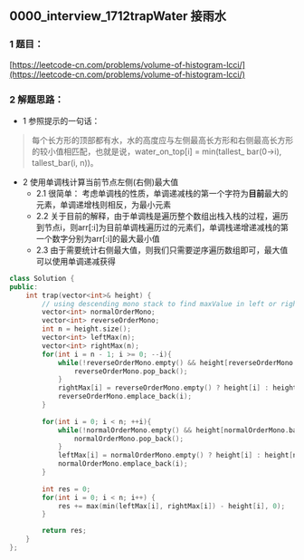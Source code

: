 ## 0000_interview_1712trapWater 接雨水

### 1 题目：
[https://leetcode-cn.com/problems/volume-of-histogram-lcci/](https://leetcode-cn.com/problems/volume-of-histogram-lcci/)

### 2 解题思路：
- 1 参照提示的一句话：
> 每个长方形的顶部都有水，水的高度应与左侧最高长方形和右侧最高长方形的较小值相匹配，也就是说，water_on_top[i] = min(tallest_ bar(0->i), tallest_bar(i, n))。
- 2 使用单调栈计算当前节点左侧(右侧)最大值
  - 2.1 很简单： 考虑单调栈的性质，单调递减栈的第一个字符为**目前**最大的元素，单调递增栈则相反，为最小元素
  - 2.2 关于目前的解释，由于单调栈是遍历整个数组出栈入栈的过程，遍历到节点i，则arr[:i]为目前单调栈遍历过的元素们，单调栈递增递减栈的第一个数字分别为arr[:i]的最大最小值
  - 2.3 由于需要统计右侧最大值，则我们只需要逆序遍历数组即可，最大值可以使用单调递减获得

```cpp
class Solution {
public:
    int trap(vector<int>& height) {
        // using descending mono stack to find maxValue in left or right
        vector<int> normalOrderMono;
        vector<int> reverseOrderMono;
        int n = height.size();
        vector<int> leftMax(n);
        vector<int> rightMax(n);
        for(int i = n - 1; i >= 0; --i){
            while(!reverseOrderMono.empty() && height[reverseOrderMono.back()] <= height[i]) {
                reverseOrderMono.pop_back();
            }
            rightMax[i] = reverseOrderMono.empty() ? height[i] : height[reverseOrderMono[0]];
            reverseOrderMono.emplace_back(i);
        }
        
        for(int i = 0; i < n; ++i){
            while(!normalOrderMono.empty() && height[normalOrderMono.back()] <= height[i]) {
                normalOrderMono.pop_back();
            }
            leftMax[i] = normalOrderMono.empty() ? height[i] : height[normalOrderMono[0]];
            normalOrderMono.emplace_back(i);
        }
        
        int res = 0;
        for(int i = 0; i < n; i++) {
            res += max(min(leftMax[i], rightMax[i]) - height[i], 0);
        }

        return res;
    }
};
```